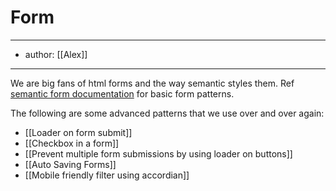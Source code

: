 # Form 
---
- author: [[Alex]]

---
We are big fans of html forms and the way semantic styles them. Ref [semantic form documentation](https://semantic-ui.com/collections/form.html) for basic form patterns. 

The following are some advanced patterns that we use over and over again:

- [[Loader on form submit]]
- [[Checkbox in a form]]
- [[Prevent multiple form submissions by using loader on buttons]]
- [[Auto Saving Forms]]
- [[Mobile friendly filter using accordian]]
